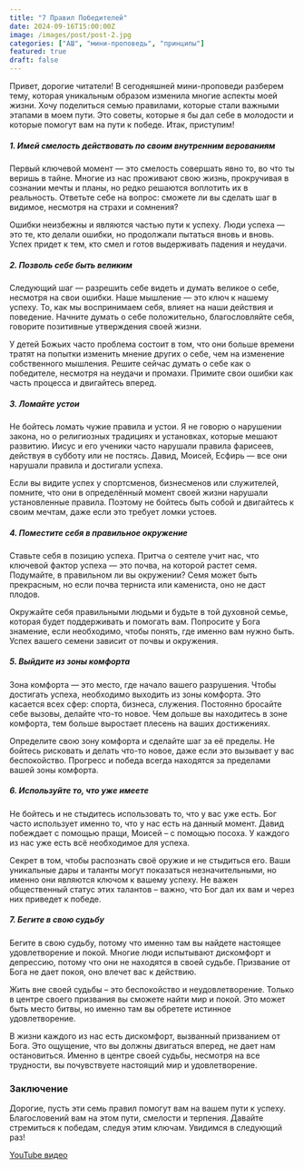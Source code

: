```yaml
---
title: "7 Правил Победителей"
date: 2024-09-16T15:00:00Z
image: /images/post/post-2.jpg
categories: ["АШ", "мини-проповедь", "принципы"]
featured: true
draft: false
---
```


Привет, дорогие читатели! В сегодняшней мини-проповеди разберем тему, которая уникальным образом изменила многие аспекты моей жизни. Хочу поделиться семью правилами, которые стали важными этапами в моем пути. Это советы, которые я бы дал себе в молодости и которые помогут вам на пути к победе. Итак, приступим!

##### 1. Имей смелость действовать по своим внутренним верованиям

Первый ключевой момент — это смелость совершать явно то, во что ты веришь в тайне. Многие из нас проживают свою жизнь, прокручивая в сознании мечты и планы, но редко решаются воплотить их в реальность. Ответьте себе на вопрос: сможете ли вы сделать шаг в видимое, несмотря на страхи и сомнения?

Ошибки неизбежны и являются частью пути к успеху. Люди успеха — это те, кто делали ошибки, но продолжали пытаться вновь и вновь. Успех придет к тем, кто смел и готов выдерживать падения и неудачи.

##### 2. Позволь себе быть великим

Следующий шаг — разрешить себе видеть и думать великое о себе, несмотря на свои ошибки. Наше мышление — это ключ к нашему успеху. То, как мы воспринимаем себя, влияет на наши действия и поведение. Начните думать о себе положительно, благословляйте себя, говорите позитивные утверждения своей жизни.

У детей Божьих часто проблема состоит в том, что они больше времени тратят на попытки изменить мнение других о себе, чем на изменение собственного мышления. Решите сейчас думать о себе как о победителе, несмотря на неудачи и промахи. Примите свои ошибки как часть процесса и двигайтесь вперед.

##### 3. Ломайте устои

Не бойтесь ломать чужие правила и устои. Я не говорю о нарушении закона, но о религиозных традициях и установках, которые мешают развитию. Иисус и его ученики часто нарушали правила фарисеев, действуя в субботу или не постясь. Давид, Моисей, Есфирь — все они нарушали правила и достигали успеха.

Если вы видите успех у спортсменов, бизнесменов или служителей, помните, что они в определённый момент своей жизни нарушали установленные правила. Поэтому не бойтесь быть собой и двигайтесь к своим мечтам, даже если это требует ломки устоев.

##### 4. Поместите себя в правильное окружение

Ставьте себя в позицию успеха. Притча о сеятеле учит нас, что ключевой фактор успеха — это почва, на которой растет семя. Подумайте, в правильном ли вы окружении? Семя может быть прекрасным, но если почва терниста или камениста, оно не даст плодов.

Окружайте себя правильными людьми и будьте в той духовной семье, которая будет поддерживать и помогать вам. Попросите у Бога знамение, если необходимо, чтобы понять, где именно вам нужно быть. Успех вашего семени зависит от почвы и окружения.

##### 5. Выйдите из зоны комфорта

Зона комфорта — это место, где начало вашего разрушения. Чтобы достигать успеха, необходимо выходить из зоны комфорта. Это касается всех сфер: спорта, бизнеса, служения. Постоянно бросайте себе вызовы, делайте что-то новое. Чем дольше вы находитесь в зоне комфорта, тем больше выростает плесень на ваших достижениях.

Определите свою зону комфорта и сделайте шаг за её пределы. Не бойтесь рисковать и делать что-то новое, даже если это вызывает у вас беспокойство. Прогресс и победа всегда находятся за пределами вашей зоны комфорта.

##### 6. Используйте то, что уже имеете

Не бойтесь и не стыдитесь использовать то, что у вас уже есть. Бог часто использует именно то, что у нас есть на данный момент. Давид побеждает с помощью пращи, Моисей – с помощью посоха. У каждого из нас уже есть всё необходимое для успеха.

Секрет в том, чтобы распознать своё оружие и не стыдиться его. Ваши уникальные дары и таланты могут показаться незначительными, но именно они являются ключом к вашему успеху. Не важен общественный статус этих талантов – важно, что Бог дал их вам и через них приведет к победе.

##### 7. Бегите в свою судьбу

Бегите в свою судьбу, потому что именно там вы найдете настоящее удовлетворение и покой. Многие люди испытывают дискомфорт и депрессию, потому что они не находятся в своей судьбе. Призвание от Бога не дает покоя, оно влечет вас к действию.

Жить вне своей судьбы – это беспокойство и неудовлетворение. Только в центре своего призвания вы сможете найти мир и покой. Это может быть место битвы, но именно там вы обретете истинное удовлетворение.

В жизни каждого из нас есть дискомфорт, вызванный призванием от Бога. Это ощущение, что вы должны двигаться вперед, не дает нам остановиться. Именно в центре своей судьбы, несмотря на все трудности, вы почувствуете настоящий мир и удовлетворение.

### Заключение

Дорогие, пусть эти семь правил помогут вам на вашем пути к успеху. Благословений вам на этом пути, смелости и терпения. Давайте стремиться к победам, следуя этим ключам. Увидимся в следующий раз!

[YouTube видео](https://youtu.be/XNhitocdk24?si=kn0Y2pl_2tAAuGQx)
